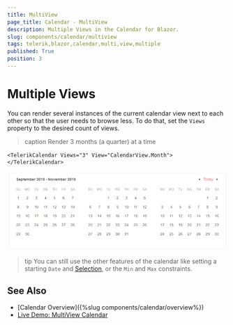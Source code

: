 ```yaml
---
title: MultiView
page_title: Calendar - MultiView
description: Multiple Views in the Calendar for Blazor.
slug: components/calendar/multiview
tags: telerik,blazor,calendar,multi,view,multiple
published: True
position: 3
---
```


# Multiple Views

You can render several instances of the current calendar view next to each other so that the user needs to browse less. To do that, set the `Views` property to the desired count of views.

>caption Render 3 months (a quarter) at a time

````CSHTML
<TelerikCalendar Views="3" View="CalendarView.Month">
</TelerikCalendar>
````

![](images/calendar-multiple-views.png)

>tip You can still use the other features of the calendar like setting a starting `Date` and [Selection](selection), or the `Min` and `Max` constraints.


## See Also

  * [Calendar Overview]({%slug components/calendar/overview%})
  * [Live Demo: MultiView Calendar](https://demos.telerik.com/blazor-ui/calendar/multiview)
  
